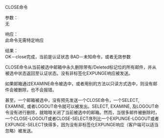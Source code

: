 CLOSE命令                         

参数：                         
无

响应：                         
此命令无需特定响应

结果：                         
OK－close完成，当前是认证状态
BAD－未知命令，或者无效参数

CLOSE命令从当前被选中邮箱中永久删除带有/Deleted标记位的所有邮件，并从被选中状态返回至认证状态。没有非标签化EXPUNGE响应被发送。

如果邮箱通过EXAMINE命令被选中，或者用别的方法以只读方式选中，则没有邮件会被删除，也不会报错。

甚至，一个邮箱被选中，没有预先发送一个CLOSE命令，一个SELECT, EXAMINE, 或者LOGOUT命令就可以被发出。SELECT, EXAMINE, 及LOGOUT命令没有进行删除，就暗暗关闭了当前被选中的邮箱。然而，当很多邮件被删除时，一个CLOSE-LOGOUT或者CLOSE-SELECT序列比一个EXPUNGE-LOGOUT或者EXPUNGE-SELECT快得多，因为没有非标签化EXPUNGE响应（客户端可以适当忽略）被发送。

